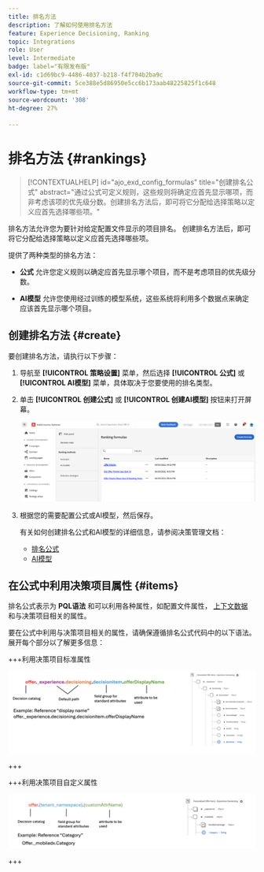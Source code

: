 ```yaml
---
title: 排名方法
description: 了解如何使用排名方法
feature: Experience Decisioning, Ranking
topic: Integrations
role: User
level: Intermediate
badge: label="有限发布版"
exl-id: c1d69bc9-4486-4037-b218-f4f704b2ba9c
source-git-commit: 5ce388e5d86950e5cc6b173aab48225825f1c648
workflow-type: tm+mt
source-wordcount: '308'
ht-degree: 27%

---
```


# 排名方法 {#rankings}

>[!CONTEXTUALHELP]
>id="ajo_exd_config_formulas"
>title="创建排名公式"
>abstract="通过公式可定义规则，这些规则将确定应首先显示哪项，而非考虑该项的优先级分数。创建排名方法后，即可将它分配给选择策略以定义应首先选择哪些项。"

排名方法允许您为要针对给定配置文件显示的项目排名。 创建排名方法后，即可将它分配给选择策略以定义应首先选择哪些项。

提供了两种类型的排名方法：

* **公式** 允许您定义规则以确定应首先显示哪个项目，而不是考虑项目的优先级分数。

* **AI模型** 允许您使用经过训练的模型系统，这些系统将利用多个数据点来确定应该首先显示哪个项目。

## 创建排名方法 {#create}

要创建排名方法，请执行以下步骤：

1. 导航至 **[!UICONTROL 策略设置]** 菜单，然后选择 **[!UICONTROL 公式]** 或 **[!UICONTROL AI模型]** 菜单，具体取决于您要使用的排名类型。

1. 单击 **[!UICONTROL 创建公式]** 或 **[!UICONTROL 创建AI模型]** 按钮来打开屏幕。

   ![](assets/ranking-create.png)

1. 根据您的需要配置公式或AI模型，然后保存。

   有关如何创建排名公式和AI模型的详细信息，请参阅决策管理文档：

   * [排名公式](../offers/ranking/create-ranking-formulas.md)
   * [AI模型](../offers/ranking/ai-models.md)


## 在公式中利用决策项目属性 {#items}

排名公式表示为 **PQL语法** 和可以利用各种属性，如配置文件属性， [上下文数据](context-data.md) 和与决策项目相关的属性。

要在公式中利用与决策项目相关的属性，请确保遵循排名公式代码中的以下语法。 展开每个部分以了解更多信息：

+++利用决策项目标准属性

![](assets/formula-attribute.png)

+++

+++利用决策项目自定义属性

![](assets/formula-attribute-custom.png)

+++
